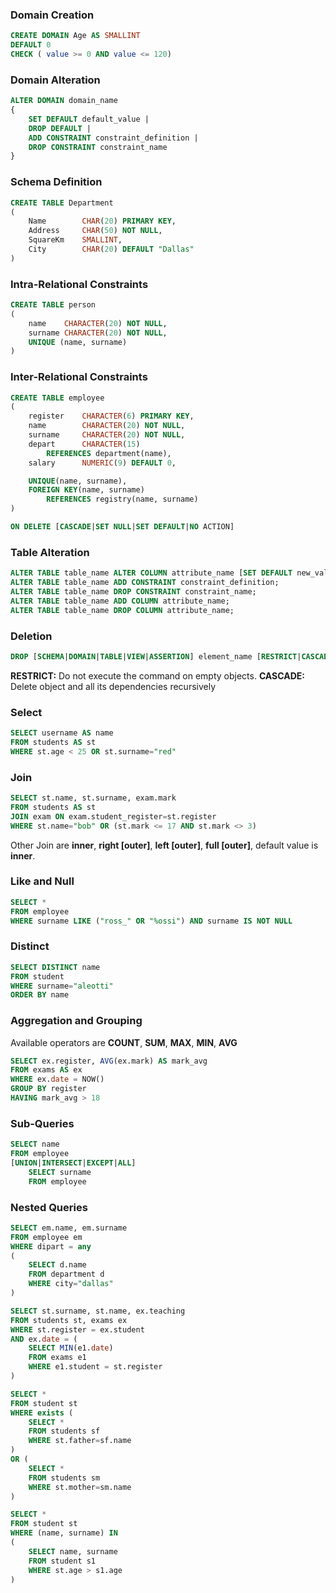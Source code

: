 ### Domain Creation
```sql
CREATE DOMAIN Age AS SMALLINT
DEFAULT 0
CHECK ( value >= 0 AND value <= 120)
```

### Domain Alteration
```sql
ALTER DOMAIN domain_name
{
    SET DEFAULT default_value |
    DROP DEFAULT |
    ADD CONSTRAINT constraint_definition |
    DROP CONSTRAINT constraint_name
}
```


### Schema Definition
```sql
CREATE TABLE Department
(
    Name        CHAR(20) PRIMARY KEY,
    Address     CHAR(50) NOT NULL,
    SquareKm    SMALLINT,
    City        CHAR(20) DEFAULT "Dallas"
)
```

### Intra-Relational Constraints
```sql
CREATE TABLE person
(
    name    CHARACTER(20) NOT NULL,
    surname CHARACTER(20) NOT NULL,
    UNIQUE (name, surname)
)
```

### Inter-Relational Constraints
```sql
CREATE TABLE employee
(
    register    CHARACTER(6) PRIMARY KEY,
    name        CHARACTER(20) NOT NULL,
    surname     CHARACTER(20) NOT NULL,
    depart      CHARACTER(15)
        REFERENCES department(name),
    salary      NUMERIC(9) DEFAULT 0,

    UNIQUE(name, surname),
    FOREIGN KEY(name, surname)
        REFERENCES registry(name, surname)
)
```

```sql
ON DELETE [CASCADE|SET NULL|SET DEFAULT|NO ACTION]
```

### Table Alteration
```sql
ALTER TABLE table_name ALTER COLUMN attribute_name [SET DEFAULT new_value|DROP DEFAULT];
ALTER TABLE table_name ADD CONSTRAINT constraint_definition;
ALTER TABLE table_name DROP CONSTRAINT constraint_name;
ALTER TABLE table_name ADD COLUMN attribute_name;
ALTER TABLE table_name DROP COLUMN attribute_name;
```


### Deletion
```sql
DROP [SCHEMA|DOMAIN|TABLE|VIEW|ASSERTION] element_name [RESTRICT|CASCADE]
```
**RESTRICT:** Do not execute the command on empty objects.
**CASCADE:** Delete object and all its dependencies recursively

### Select
```sql
SELECT username AS name
FROM students AS st
WHERE st.age < 25 OR st.surname="red"
```

### Join
```sql
SELECT st.name, st.surname, exam.mark
FROM students AS st
JOIN exam ON exam.student_register=st.register
WHERE st.name="bob" OR (st.mark <= 17 AND st.mark <> 3)
```
Other Join are **inner**, **right [outer]**, **left [outer]**, **full [outer]**, default value is **inner**.

### Like and Null
```sql
SELECT *
FROM employee
WHERE surname LIKE ("ross_" OR "%ossi") AND surname IS NOT NULL
```

### Distinct
```sql
SELECT DISTINCT name
FROM student
WHERE surname="aleotti"
ORDER BY name
```

### Aggregation and Grouping
Available operators are **COUNT**, **SUM**, **MAX**, **MIN**, **AVG**
```sql
SELECT ex.register, AVG(ex.mark) AS mark_avg
FROM exams AS ex
WHERE ex.date = NOW()
GROUP BY register
HAVING mark_avg > 18
```

### Sub-Queries
```sql
SELECT name
FROM employee
[UNION|INTERSECT|EXCEPT|ALL]
    SELECT surname
    FROM employee
```

### Nested Queries
```sql
SELECT em.name, em.surname
FROM employee em
WHERE dipart = any
(
    SELECT d.name
    FROM department d
    WHERE city="dallas"
)
```
```sql
SELECT st.surname, st.name, ex.teaching
FROM students st, exams ex
WHERE st.register = ex.student
AND ex.date = (
    SELECT MIN(e1.date)
    FROM exams e1
    WHERE e1.student = st.register
)
```

```sql
SELECT *
FROM student st
WHERE exists (
    SELECT *
    FROM students sf
    WHERE st.father=sf.name
)
OR (
    SELECT *
    FROM students sm
    WHERE st.mother=sm.name
)
```

```sql
SELECT *
FROM student st
WHERE (name, surname) IN
(
    SELECT name, surname
    FROM student s1
    WHERE st.age > s1.age
)
```


